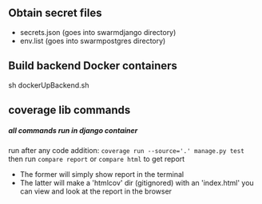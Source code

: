 ## Obtain secret files
- secrets.json (goes into swarmdjango directory)
- env.list (goes into swarmpostgres directory)

## Build backend Docker containers
sh dockerUpBackend.sh

## coverage lib commands
##### all commands run in django container  
run after any code addition: ```coverage run --source='.' manage.py test```  
then run ```compare report``` or ```compare html``` to get report 
- The former will simply show report in the terminal
- The latter will make a 'htmlcov' dir (gitignored) with an 'index.html' you can view and look at the report in the browser
